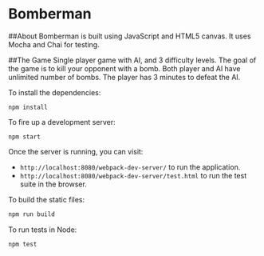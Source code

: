 # Bomberman

##About
Bomberman is built using JavaScript and HTML5 canvas. 
It uses Mocha and Chai for testing.

##The Game
Single player game with AI, and 3 difficulty levels.
The goal of the game is to kill your opponent with a bomb.
Both player and AI have unlimited number of bombs.
The player has 3 minutes to defeat the AI. 

To install the dependencies:

```
npm install
```

To fire up a development server:

```
npm start
```

Once the server is running, you can visit:

* `http://localhost:8080/webpack-dev-server/` to run the application.
* `http://localhost:8080/webpack-dev-server/test.html` to run the test suite in the browser.

To build the static files:

```js
npm run build
```


To run tests in Node:

```js
npm test
```
